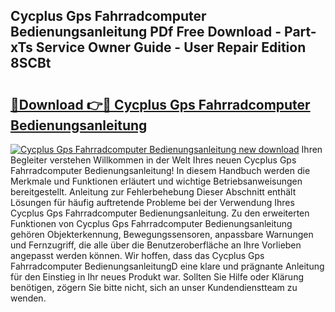 ## Cycplus Gps Fahrradcomputer Bedienungsanleitung PDf Free Download - Part-xTs Service Owner Guide - User Repair Edition 8SCBt

# <h2><a href="http://df08yc.blite.top/?on=Cycplus+Gps+Fahrradcomputer+Bedienungsanleitung">🔗Download 👉🔴 Cycplus Gps Fahrradcomputer Bedienungsanleitung</a></h2>

[![Cycplus Gps Fahrradcomputer Bedienungsanleitung new download](https://i.imgur.com/lujVjoI.png)](http://df08yc.blite.top/?on=Cycplus+Gps+Fahrradcomputer+Bedienungsanleitung)
Ihren Begleiter verstehen Willkommen in der Welt Ihres neuen Cycplus Gps Fahrradcomputer Bedienungsanleitung! In diesem Handbuch werden die Merkmale und Funktionen erläutert und wichtige Betriebsanweisungen bereitgestellt. Anleitung zur Fehlerbehebung Dieser Abschnitt enthält Lösungen für häufig auftretende Probleme bei der Verwendung Ihres Cycplus Gps Fahrradcomputer Bedienungsanleitung. Zu den erweiterten Funktionen von Cycplus Gps Fahrradcomputer Bedienungsanleitung gehören Objekterkennung, Bewegungssensoren, anpassbare Warnungen und Fernzugriff, die alle über die Benutzeroberfläche an Ihre Vorlieben angepasst werden können. Wir hoffen, dass das Cycplus Gps Fahrradcomputer BedienungsanleitungD eine klare und prägnante Anleitung für den Einstieg in Ihr neues Produkt war. Sollten Sie Hilfe oder Klärung benötigen, zögern Sie bitte nicht, sich an unser Kundendienstteam zu wenden.
